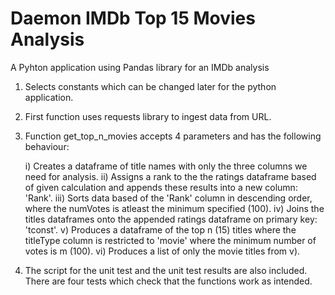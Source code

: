 # Daemon IMDb Top 15 Movies Analysis

A Pyhton application using Pandas library for an IMDb analysis

1) Selects constants which can be changed later for the python application.

2) First function uses requests library to ingest data from URL.

3) Function get_top_n_movies accepts 4 parameters and has the following behaviour:

    i) Creates a dataframe of title names with only the three columns we need for analysis.
    ii) Assigns a rank to the the ratings dataframe based of given calculation and appends these results into a new column: 'Rank'.
    iii) Sorts data based of the 'Rank' column in descending order, where the numVotes is atleast the minimum specified (100).
    iv) Joins the titles dataframes onto the appended ratings dataframe on primary key: 'tconst'.
    v) Produces a dataframe of the top n (15) titles where the titleType column is restricted to 'movie' where the minimum number of votes is m (100).
    vi) Produces a list of only the movie titles from v).

4) The script for the unit test and the unit test results are also included. There are four tests which check that the functions work as intended.
